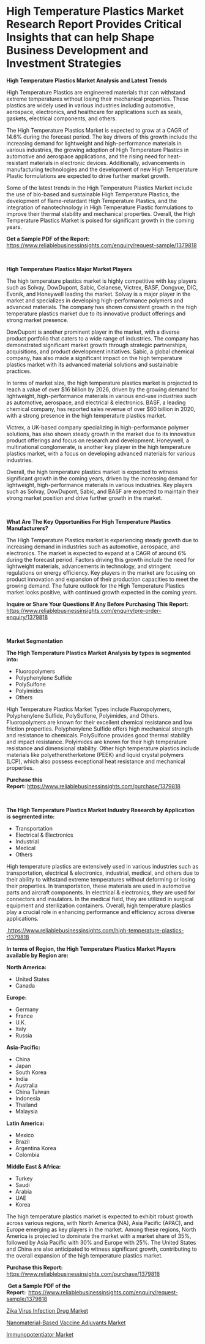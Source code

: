 <p><h1>High Temperature Plastics Market Research Report Provides Critical Insights that can help Shape Business Development and Investment Strategies</h1></p><p><strong>High Temperature Plastics Market Analysis and Latest Trends</strong></p>
<p><p>High Temperature Plastics are engineered materials that can withstand extreme temperatures without losing their mechanical properties. These plastics are widely used in various industries including automotive, aerospace, electronics, and healthcare for applications such as seals, gaskets, electrical components, and others.</p><p>The High Temperature Plastics Market is expected to grow at a CAGR of 14.6% during the forecast period. The key drivers of this growth include the increasing demand for lightweight and high-performance materials in various industries, the growing adoption of High Temperature Plastics in automotive and aerospace applications, and the rising need for heat-resistant materials in electronic devices. Additionally, advancements in manufacturing technologies and the development of new High Temperature Plastic formulations are expected to drive further market growth.</p><p>Some of the latest trends in the High Temperature Plastics Market include the use of bio-based and sustainable High Temperature Plastics, the development of flame-retardant High Temperature Plastics, and the integration of nanotechnology in High Temperature Plastic formulations to improve their thermal stability and mechanical properties. Overall, the High Temperature Plastics Market is poised for significant growth in the coming years.</p></p>
<p><strong>Get a Sample PDF of the Report:&nbsp;</strong> <a href="https://www.reliablebusinessinsights.com/enquiry/request-sample/1379818">https://www.reliablebusinessinsights.com/enquiry/request-sample/1379818</a></p>
<p>&nbsp;</p>
<p><strong>High Temperature Plastics Major Market Players</strong></p>
<p><p>The high temperature plastics market is highly competitive with key players such as Solvay, DowDupont, Sabic, Celanese, Victrex, BASF, Dongyue, DIC, Evonik, and Honeywell leading the market. Solvay is a major player in the market and specializes in developing high-performance polymers and advanced materials. The company has shown consistent growth in the high temperature plastics market due to its innovative product offerings and strong market presence.</p><p>DowDupont is another prominent player in the market, with a diverse product portfolio that caters to a wide range of industries. The company has demonstrated significant market growth through strategic partnerships, acquisitions, and product development initiatives. Sabic, a global chemical company, has also made a significant impact on the high temperature plastics market with its advanced material solutions and sustainable practices.</p><p>In terms of market size, the high temperature plastics market is projected to reach a value of over $16 billion by 2026, driven by the growing demand for lightweight, high-performance materials in various end-use industries such as automotive, aerospace, and electrical & electronics. BASF, a leading chemical company, has reported sales revenue of over $60 billion in 2020, with a strong presence in the high temperature plastics market.</p><p>Victrex, a UK-based company specializing in high-performance polymer solutions, has also shown steady growth in the market due to its innovative product offerings and focus on research and development. Honeywell, a multinational conglomerate, is another key player in the high temperature plastics market, with a focus on developing advanced materials for various industries.</p><p>Overall, the high temperature plastics market is expected to witness significant growth in the coming years, driven by the increasing demand for lightweight, high-performance materials in various industries. Key players such as Solvay, DowDupont, Sabic, and BASF are expected to maintain their strong market position and drive further growth in the market.</p></p>
<p>&nbsp;</p>
<p><strong>What Are The Key Opportunities For High Temperature Plastics Manufacturers?</strong></p>
<p><p>The High Temperature Plastics market is experiencing steady growth due to increasing demand in industries such as automotive, aerospace, and electronics. The market is expected to expand at a CAGR of around 6% during the forecast period. Factors driving this growth include the need for lightweight materials, advancements in technology, and stringent regulations on energy efficiency. Key players in the market are focusing on product innovation and expansion of their production capacities to meet the growing demand. The future outlook for the High Temperature Plastics market looks positive, with continued growth expected in the coming years.</p></p>
<p><strong>Inquire or Share Your Questions If Any Before Purchasing This Report:</strong> <a href="https://www.reliablebusinessinsights.com/enquiry/pre-order-enquiry/1379818">https://www.reliablebusinessinsights.com/enquiry/pre-order-enquiry/1379818</a></p>
<p>&nbsp;</p>
<p><strong>Market Segmentation</strong></p>
<p><strong>The High Temperature Plastics Market Analysis by types is segmented into:</strong></p>
<p><ul><li>Fluoropolymers</li><li>Polyphenylene Sulfide</li><li>PolySulfone</li><li>Polyimides</li><li>Others</li></ul></p>
<p><p>High Temperature Plastics Market Types include Fluoropolymers, Polyphenylene Sulfide, PolySulfone, Polyimides, and Others. Fluoropolymers are known for their excellent chemical resistance and low friction properties. Polyphenylene Sulfide offers high mechanical strength and resistance to chemicals. PolySulfone provides good thermal stability and impact resistance. Polyimides are known for their high temperature resistance and dimensional stability. Other high temperature plastics include materials like polyetheretherketone (PEEK) and liquid crystal polymers (LCP), which also possess exceptional heat resistance and mechanical properties.</p></p>
<p><strong>Purchase this Report:&nbsp;</strong><a href="https://www.reliablebusinessinsights.com/purchase/1379818">https://www.reliablebusinessinsights.com/purchase/1379818</a></p>
<p>&nbsp;</p>
<p><strong>The High Temperature Plastics Market Industry Research by Application is segmented into:</strong></p>
<p><ul><li>Transportation</li><li>Electrical & Electronics</li><li>Industrial</li><li>Medical</li><li>Others</li></ul></p>
<p><p>High temperature plastics are extensively used in various industries such as transportation, electrical & electronics, industrial, medical, and others due to their ability to withstand extreme temperatures without deforming or losing their properties. In transportation, these materials are used in automotive parts and aircraft components. In electrical & electronics, they are used for connectors and insulators. In the medical field, they are utilized in surgical equipment and sterilization containers. Overall, high temperature plastics play a crucial role in enhancing performance and efficiency across diverse applications.</p></p>
<p><a href="https://www.reliablebusinessinsights.com/high-temperature-plastics-r1379818">&nbsp;https://www.reliablebusinessinsights.com/high-temperature-plastics-r1379818</a></p>
<p><strong>In terms of Region, the High Temperature Plastics Market Players available by Region are:</strong></p>
<p>
    <p> <strong> North America: </strong>
        <ul>
            <li>United States</li>
            <li>Canada</li>
        </ul>
        </p> 
    <p> <strong> Europe: </strong>
        <ul>
            <li>Germany</li>
            <li>France</li>
            <li>U.K.</li>
            <li>Italy</li>
            <li>Russia</li>
        </ul>
        </p> 
    <p> <strong> Asia-Pacific: </strong>
        <ul>
            <li>China</li>
            <li>Japan</li>
            <li>South Korea</li>
            <li>India</li>
            <li>Australia</li>
            <li>China Taiwan</li>
            <li>Indonesia</li>
            <li>Thailand</li>
            <li>Malaysia</li>
        </ul>
        </p> 
    <p> <strong> Latin America: </strong>
        <ul>
            <li>Mexico</li>
            <li>Brazil</li>
            <li>Argentina Korea</li>
            <li>Colombia</li>
        </ul>
        </p> 
    <p> <strong> Middle East & Africa: </strong>
        <ul>
            <li>Turkey</li>
            <li>Saudi</li>
            <li>Arabia</li>
            <li>UAE</li>
            <li>Korea</li>
        </ul>
    </p>
    </p>
<p><p>The high temperature plastics market is expected to exhibit robust growth across various regions, with North America (NA), Asia Pacific (APAC), and Europe emerging as key players in the market. Among these regions, North America is projected to dominate the market with a market share of 35%, followed by Asia Pacific with 30% and Europe with 25%. The United States and China are also anticipated to witness significant growth, contributing to the overall expansion of the high temperature plastics market.</p></p>
<p><strong>Purchase this Report: </strong><a href="https://www.reliablebusinessinsights.com/purchase/1379818">https://www.reliablebusinessinsights.com/purchase/1379818</a></p>
<p>&nbsp;<strong>Get a Sample PDF of the Report:&nbsp;&nbsp;</strong><a href="https://www.reliablebusinessinsights.com/enquiry/request-sample/1379818">https://www.reliablebusinessinsights.com/enquiry/request-sample/1379818</a></p>
<p><strong></strong></p>
<p><p><a href="https://github.com/eliyamanson4561/Market-Research-Report-List-1/blob/main/zika-virus-infection-drug-market.md">Zika Virus Infection Drug Market</a></p><p><a href="https://github.com/hannahforsyth9786/Market-Research-Report-List-1/blob/main/nanomaterial-based-vaccine-adjuvants-market.md">Nanomaterial-Based Vaccine Adjuvants Market</a></p><p><a href="https://github.com/AbdulKoss18/Market-Research-Report-List-1/blob/main/immunopotentiator-market.md">Immunopotentiator Market</a></p></p>